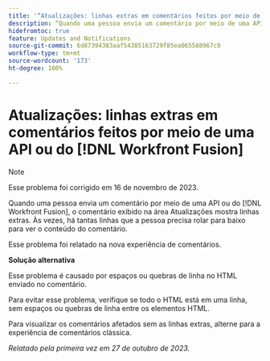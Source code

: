 ```yaml
---
title: '“Atualizações: linhas extras em comentários feitos por meio de uma API ou do Workfront Fusion”'
description: “Quando uma pessoa envia um comentário por meio de uma API ou do Workfront Fusion, o comentário exibido na área Atualizações mostra linhas extras. Às vezes, há tantas linhas que a pessoa precisa rolar para baixo para ver o conteúdo do comentário.”
hidefromtoc: true
feature: Updates and Notifications
source-git-commit: 6d87394383aaf54385163729f85ea065588967c9
workflow-type: tm+mt
source-wordcount: '173'
ht-degree: 100%

---
```



# Atualizações: linhas extras em comentários feitos por meio de uma API ou do [!DNL Workfront Fusion]

>[!NOTE]
>
>Esse problema foi corrigido em 16 de novembro de 2023.

Quando uma pessoa envia um comentário por meio de uma API ou do [!DNL Workfront Fusion], o comentário exibido na área Atualizações mostra linhas extras. Às vezes, há tantas linhas que a pessoa precisa rolar para baixo para ver o conteúdo do comentário.

Esse problema foi relatado na nova experiência de comentários.

**Solução alternativa**

Esse problema é causado por espaços ou quebras de linha no HTML enviado no comentário.

Para evitar esse problema, verifique se todo o HTML está em uma linha, sem espaços ou quebras de linha entre os elementos HTML.

Para visualizar os comentários afetados sem as linhas extras, alterne para a experiência de comentários clássica.

_Relatado pela primeira vez em 27 de outubro de 2023._
